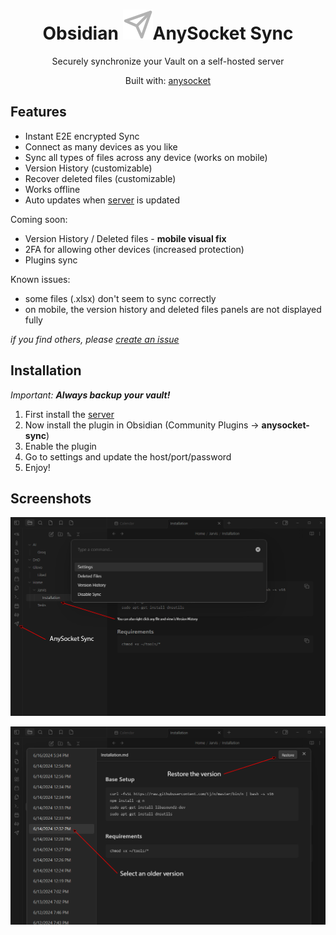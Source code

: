 <h1 align="center">Obsidian <img src="https://github.com/lynxaegon/obsidian-anysocket-sync/raw/main/icon.svg">AnySocket Sync</h1>
<p align="center">Securely synchronize your Vault on a self-hosted server</p>
<p align="center">Built with: <a href="https://github.com/lynxaegon/anysocket">anysocket</a></p>

<a name="features"></a>
## Features
* Instant E2E encrypted Sync
* Connect as many devices as you like
* Sync all types of files across any device (works on mobile)
* Version History (customizable)
* Recover deleted files (customizable)
* Works offline
* Auto updates when <a href="https://github.com/lynxaegon/obsidian-anysocket-sync-server">server</a> is updated

Coming soon:
* Version History / Deleted files - **mobile visual fix**
* 2FA for allowing other devices (increased protection)
* Plugins sync

Known issues:
- some files (.xlsx) don't seem to sync correctly
- on mobile, the version history and deleted files panels are not displayed fully

_if you find others, please <a href="https://github.com/lynxaegon/obsidian-anysocket-sync/issues/new"> create an issue</a>_

## Installation
_Important: **Always backup your vault!**_
1. First install the <a href="https://github.com/lynxaegon/obsidian-anysocket-sync-server">server</a>
2. Now install the plugin in Obsidian (Community Plugins -> **anysocket-sync**)
3. Enable the plugin
4. Go to settings and update the host/port/password
5. Enjoy!
   
## Screenshots
![Commands](https://github.com/lynxaegon/obsidian-anysocket-sync/raw/main/screenshots/info_1.png)

![Version History](https://github.com/lynxaegon/obsidian-anysocket-sync/raw/main/screenshots/info_2.png)
